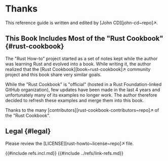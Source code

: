 # Thanks

This reference guide is written and edited by [John CD][john-cd~repo]↗.

## This Book Includes Most of the "Rust Cookbook" {#rust-cookbook}

The "Rust How-to" project started as a set of notes kept while the author was learning Rust and evolved into a book. While writing it, the author realized that the [Rust Cookbook][book~rust-cookbook]↗ community project and this book share very similar goals.

While the "Rust Cookbook" is "official" (hosted in a Rust Foundation-linked GitHub organization), few updates have been made in the last 4 years and unfortunately many of its examples no longer work. The author therefore decided to refresh these examples and merge them into this book.

Thanks to the many [contributors][rust-cookbook-contributors~repo]↗ of the "Rust Cookbook".

## Legal {#legal}

Please review the [LICENSE][rust-howto~license~repo]↗ file.

{{#include refs.incl.md}}
{{#include ../refs/link-refs.md}}

<div class="hidden">
</div>
